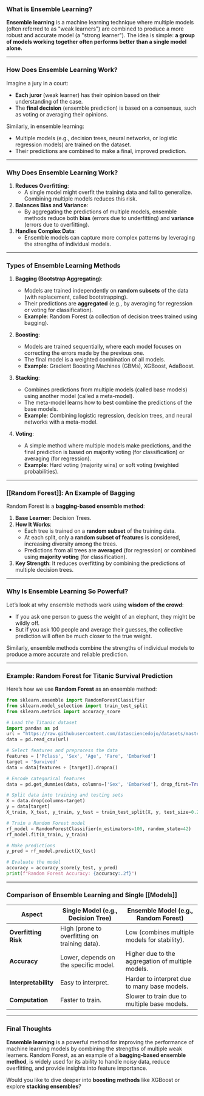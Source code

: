 ### **What is Ensemble Learning?**

**Ensemble learning** is a machine learning technique where multiple models (often referred to as "weak learners") are combined to produce a more robust and accurate model (a "strong learner"). The idea is simple: **a group of models working together often performs better than a single model alone.**

---

### **How Does Ensemble Learning Work?**

Imagine a jury in a court:

- **Each juror** (weak learner) has their opinion based on their understanding of the case.
- The **final decision** (ensemble prediction) is based on a consensus, such as voting or averaging their opinions.

Similarly, in ensemble learning:

- Multiple models (e.g., decision trees, neural networks, or logistic regression models) are trained on the dataset.
- Their predictions are combined to make a final, improved prediction.

---

### **Why Does Ensemble Learning Work?**

1. **Reduces Overfitting**:
    - A single model might overfit the training data and fail to generalize. Combining multiple models reduces this risk.
2. **Balances Bias and Variance**:
    - By aggregating the predictions of multiple models, ensemble methods reduce both **bias** (errors due to underfitting) and **variance** (errors due to overfitting).
3. **Handles Complex Data**:
    - Ensemble models can capture more complex patterns by leveraging the strengths of individual models.

---

### **Types of Ensemble Learning Methods**

1. **Bagging (Bootstrap Aggregating)**:
    
    - Models are trained independently on **random subsets** of the data (with replacement, called bootstrapping).
    - Their predictions are **aggregated** (e.g., by averaging for regression or voting for classification).
    - **Example**: Random Forest (a collection of decision trees trained using bagging).
2. **Boosting**:
    
    - Models are trained sequentially, where each model focuses on correcting the errors made by the previous one.
    - The final model is a weighted combination of all models.
    - **Example**: Gradient Boosting Machines (GBMs), XGBoost, AdaBoost.
3. **Stacking**:
    
    - Combines predictions from multiple models (called base models) using another model (called a meta-model).
    - The meta-model learns how to best combine the predictions of the base models.
    - **Example**: Combining logistic regression, decision trees, and neural networks with a meta-model.
4. **Voting**:
    
    - A simple method where multiple models make predictions, and the final prediction is based on majority voting (for classification) or averaging (for regression).
    - **Example**: Hard voting (majority wins) or soft voting (weighted probabilities).

---

### **[[Random Forest]]: An Example of Bagging**

Random Forest is a **bagging-based ensemble method**:

1. **Base Learner**: Decision Trees.
2. **How It Works**:
    - Each tree is trained on a **random subset** of the training data.
    - At each split, only a **random subset of features** is considered, increasing diversity among the trees.
    - Predictions from all trees are **averaged** (for regression) or combined using **majority voting** (for classification).
3. **Key Strength**: It reduces overfitting by combining the predictions of multiple decision trees.

---

### **Why Is Ensemble Learning So Powerful?**

Let’s look at why ensemble methods work using **wisdom of the crowd**:

- If you ask one person to guess the weight of an elephant, they might be wildly off.
- But if you ask 100 people and average their guesses, the collective prediction will often be much closer to the true weight.

Similarly, ensemble methods combine the strengths of individual models to produce a more accurate and reliable prediction.

---

### **Example: Random Forest for Titanic Survival Prediction**

Here’s how we use **Random Forest** as an ensemble method:

```python
from sklearn.ensemble import RandomForestClassifier
from sklearn.model_selection import train_test_split
from sklearn.metrics import accuracy_score

# Load the Titanic dataset
import pandas as pd
url = "https://raw.githubusercontent.com/datasciencedojo/datasets/master/titanic.csv"
data = pd.read_csv(url)

# Select features and preprocess the data
features = ['Pclass', 'Sex', 'Age', 'Fare', 'Embarked']
target = 'Survived'
data = data[features + [target]].dropna()

# Encode categorical features
data = pd.get_dummies(data, columns=['Sex', 'Embarked'], drop_first=True)

# Split data into training and testing sets
X = data.drop(columns=target)
y = data[target]
X_train, X_test, y_train, y_test = train_test_split(X, y, test_size=0.2, random_state=42)

# Train a Random Forest model
rf_model = RandomForestClassifier(n_estimators=100, random_state=42)
rf_model.fit(X_train, y_train)

# Make predictions
y_pred = rf_model.predict(X_test)

# Evaluate the model
accuracy = accuracy_score(y_test, y_pred)
print(f"Random Forest Accuracy: {accuracy:.2f}")

```

---

### **Comparison of Ensemble Learning and Single [[Models]]**

|**Aspect**|**Single Model (e.g., Decision Tree)**|**Ensemble Model (e.g., Random Forest)**|
|---|---|---|
|**Overfitting Risk**|High (prone to overfitting on training data).|Low (combines multiple models for stability).|
|**Accuracy**|Lower, depends on the specific model.|Higher due to the aggregation of multiple models.|
|**Interpretability**|Easy to interpret.|Harder to interpret due to many base models.|
|**Computation**|Faster to train.|Slower to train due to multiple base models.|

---

### **Final Thoughts**

**Ensemble learning** is a powerful method for improving the performance of machine learning models by combining the strengths of multiple weak learners. Random Forest, as an example of a **bagging-based ensemble method**, is widely used for its ability to handle noisy data, reduce overfitting, and provide insights into feature importance.

Would you like to dive deeper into **boosting methods** like XGBoost or explore **stacking ensembles**?